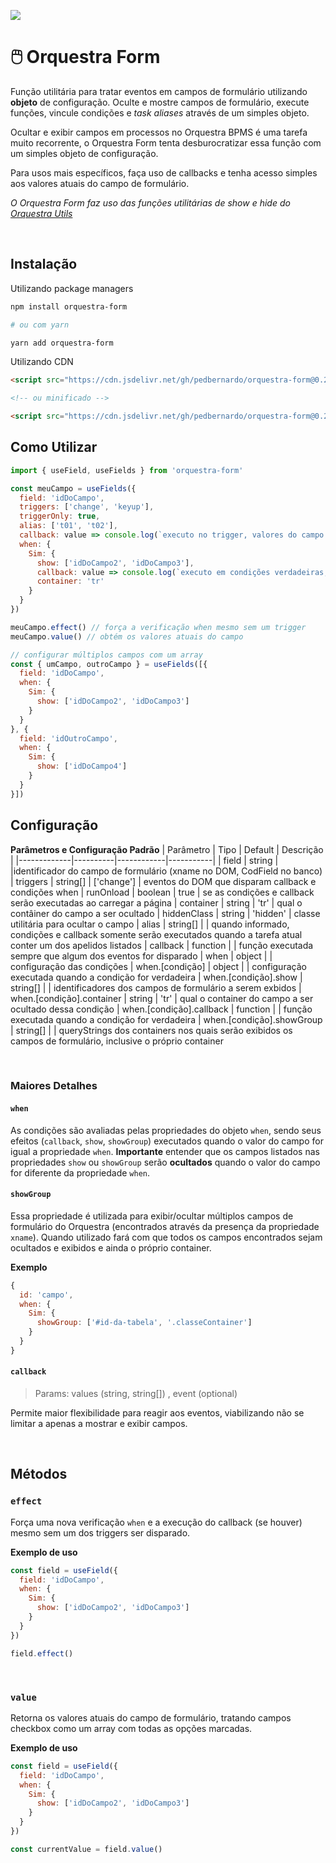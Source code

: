 [![](https://data.jsdelivr.com/v1/package/gh/pedbernardo/orquestra-form/badge)](https://www.jsdelivr.com/package/gh/pedbernardo/orquestra-form)
# 🖱️ Orquestra Form
Função utilitária para tratar eventos em campos de formulário utilizando **objeto** de configuração. Oculte e mostre campos de formulário, execute funções, vincule condições e _task aliases_ através de um simples objeto.

Ocultar e exibir campos em processos no Orquestra BPMS é uma tarefa muito recorrente, o Orquestra Form tenta desburocratizar essa função com um simples objeto de configuração.

Para usos mais específicos, faça uso de callbacks e tenha acesso simples aos valores atuais do campo de formulário.

_O Orquestra Form faz uso das funções utilitárias de show e hide do [Orquestra Utils](https://github.com/pedbernardo/orquestra-utils)_

<br>

## Instalação
Utilizando package managers

```bash
npm install orquestra-form

# ou com yarn

yarn add orquestra-form
```

Utilizando CDN
```html
<script src="https://cdn.jsdelivr.net/gh/pedbernardo/orquestra-form@0.2.0/dist/orquestra-form.js"></script>

<!-- ou minificado -->

<script src="https://cdn.jsdelivr.net/gh/pedbernardo/orquestra-form@0.2.0/dist/orquestra-form.min.js"></script>
```


## Como Utilizar

```js
import { useField, useFields } from 'orquestra-form'

const meuCampo = useFields({
  field: 'idDoCampo',
  triggers: ['change', 'keyup'],
  triggerOnly: true,
  alias: ['t01', 't02'],
  callback: value => console.log(`executo no trigger, valores do campo: ${value}`),
  when: {
    Sim: {
      show: ['idDoCampo2', 'idDoCampo3'],
      callback: value => console.log(`executo em condições verdadeiras, valores do campo: ${value}`),
      container: 'tr'
    }
  }
})

meuCampo.effect() // força a verificação when mesmo sem um trigger
meuCampo.value() // obtém os valores atuais do campo

// configurar múltiplos campos com um array
const { umCampo, outroCampo } = useFields([{
  field: 'idDoCampo',
  when: {
    Sim: {
      show: ['idDoCampo2', 'idDoCampo3']
    }
  }
}, {
  field: 'idOutroCampo',
  when: {
    Sim: {
      show: ['idDoCampo4']
    }
  }
}])
```

## Configuração

**Parâmetros e Configuração Padrão**
| Parâmetro   | Tipo     | Default    | Descrição |
|-------------|----------|------------|-----------|
| field       | string   |            |identificador do campo de formulário (xname no DOM, CodField no banco)
| triggers    | string[] | ['change'] | eventos do DOM que disparam callback e condições when
| runOnload   | boolean  | true       | se as condições e callback serão executadas ao carregar a página
| container   | string   | 'tr'       | qual o contâiner do campo a ser ocultado
| hiddenClass | string   | 'hidden'   | classe utilitária para ocultar o campo
| alias       | string[] |            | quando informado, condições e callback somente serão executados quando a tarefa atual conter um dos apelidos listados
| callback    | function |            | função executada sempre que algum dos eventos for disparado
| when        | object   |            | configuração das condições
| when.[condição] | object |  | configuração executada quando a condição for verdadeira
| when.[condição].show | string[] | | identificadores dos campos de formulário a serem exbidos
| when.[condição].container | string | 'tr' | qual o container do campo a ser ocultado dessa condição
| when.[condição].callback | function | | função executada quando a condição for verdadeira
| when.[condição].showGroup | string[] | | queryStrings dos containers nos quais serão exibidos os campos de formulário, inclusive o próprio container

<br>

### Maiores Detalhes

#### `when`
As condições são avaliadas pelas propriedades do objeto `when`, sendo seus efeitos (`callback`, `show`, `showGroup`) executados quando o valor do campo for igual a propriedade `when`.
**Importante** entender que os campos listados nas propriedades `show` ou `showGroup` serão **ocultados** quando o valor do campo for diferente da propriedade `when`.

#### `showGroup`
Essa propriedade é utilizada para exibir/ocultar múltiplos campos de formulário do Orquestra (encontrados através da presença da propriedade `xname`). Quando utilizado fará com que todos os campos encontrados sejam ocultados e exibidos e ainda o próprio container.

**Exemplo**
```js
{
  id: 'campo',
  when: {
    Sim: {
      showGroup: ['#id-da-tabela', '.classeContainer']
    }
  }
}
```

#### `callback`
> Params: values (string, string[]) , event (optional)

Permite maior flexibilidade para reagir aos eventos, viabilizando não se limitar a apenas a mostrar e exibir campos.

<br>

## Métodos

### `effect`
Força uma nova verificação `when` e a execução do callback (se houver) mesmo sem um dos triggers ser disparado.

**Exemplo de uso**
```js
const field = useField({
  field: 'idDoCampo',
  when: {
    Sim: {
      show: ['idDoCampo2', 'idDoCampo3']
    }
  }
})

field.effect()
```

<br>

### `value`
Retorna os valores atuais do campo de formulário, tratando campos checkbox como um array com todas as opções marcadas.

**Exemplo de uso**
```js
const field = useField({
  field: 'idDoCampo',
  when: {
    Sim: {
      show: ['idDoCampo2', 'idDoCampo3']
    }
  }
})

const currentValue = field.value()
```
